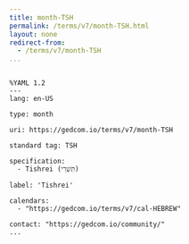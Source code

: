 ```yaml
---
title: month-TSH
permalink: /terms/v7/month-TSH.html
layout: none
redirect-from:
  - /terms/v7/month-TSH
...
```


```

%YAML 1.2
---
lang: en-US

type: month

uri: https://gedcom.io/terms/v7/month-TSH

standard tag: TSH

specification:
  - Tishrei (תִּשְׁרֵי)

label: 'Tishrei'

calendars:
  - "https://gedcom.io/terms/v7/cal-HEBREW"

contact: "https://gedcom.io/community/"
...

```

